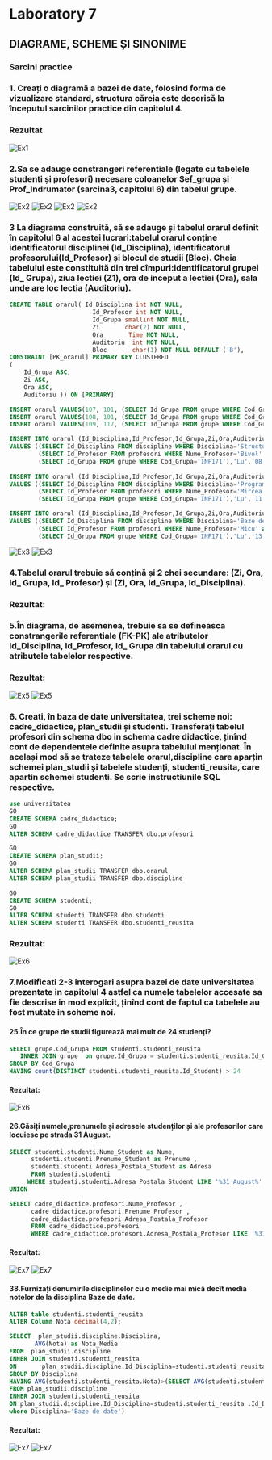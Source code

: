 # Laboratory 7
## DIAGRAME, SCHEME ȘI SINONIME 
### Sarcini practice
### 1. Creați o diagramă a bazei de date, folosind forma de vizualizare standard, structura căreia este descrisă la începutul sarcinilor practice din capitolul 4. 
### Rezultat
![Ex1](https://github.com/speianudana/DB/blob/master/Laboratory_7/Screenshots_Lab7/ex1.PNG)
### 2.Sa se adauge constrangeri referentiale (legate cu tabelele studenti și profesori) necesare coloanelor Sef_grupa și Prof_Indrumator (sarcina3, capitolul 6) din tabelul grupe. 
![Ex2](https://github.com/speianudana/DB/blob/master/Laboratory_7/Screenshots_Lab7/ex2(1).PNG)
![Ex2](https://github.com/speianudana/DB/blob/master/Laboratory_7/Screenshots_Lab7/ex2(2).PNG)
![Ex2](https://github.com/speianudana/DB/blob/master/Laboratory_7/Screenshots_Lab7/ex2(3).PNG)
![Ex2](https://github.com/speianudana/DB/blob/master/Laboratory_7/Screenshots_Lab7/ex2(4).PNG)

### 3 La diagrama construită, să se adauge și tabelul orarul definit în capitolul 6 al acestei lucrari:tabelul orarul conține identificatorul disciplinei (ld_Disciplina), identificatorul profesorului(Id_Profesor) și blocul de studii (Bloc). Cheia tabelului este constituită din trei cîmpuri:identificatorul grupei (Id_ Grupa), ziua lectiei (Z1), ora de inceput a lectiei (Ora), sala unde are loc lectia (Auditoriu). 
``` sql
CREATE TABLE orarul( Id_Disciplina int NOT NULL,
                       Id_Profesor int NOT NULL, 
					   Id_Grupa smallint NOT NULL,
					   Zi       char(2) NOT NULL,
					   Ora       Time NOT NULL,
					   Auditoriu  int NOT NULL,
					   Bloc       char(1) NOT NULL DEFAULT ('B'),
CONSTRAINT [PK_orarul] PRIMARY KEY CLUSTERED 
(
	Id_Grupa ASC,
	Zi ASC,
	Ora ASC,
	Auditoriu )) ON [PRIMARY]

INSERT orarul VALUES(107, 101, (SELECT Id_Grupa FROM grupe WHERE Cod_Grupa='CIB171'), 'Lu', '08:00', 202,DEFAULT)
INSERT orarul VALUES(108, 101, (SELECT Id_Grupa FROM grupe WHERE Cod_Grupa='CIB171'), 'Lu', '11:30', 501,DEFAULT)
INSERT orarul VALUES(109, 117, (SELECT Id_Grupa FROM grupe WHERE Cod_Grupa='CIB171'), 'Lu', '13:00', 501,DEFAULT)   

INSERT INTO orarul (Id_Disciplina,Id_Profesor,Id_Grupa,Zi,Ora,Auditoriu,Bloc) 
VALUES ((SELECT Id_Disciplina FROM discipline WHERE Disciplina='Structuri de date si algoritmi'),
        (SELECT Id_Profesor FROM profesori WHERE Nume_Profesor='Bivol' and Prenume_Profesor='Ion' ),
        (SELECT Id_Grupa FROM grupe WHERE Cod_Grupa='INF171'),'Lu','08:00',115,DEFAULT)
    
INSERT INTO orarul (Id_Disciplina,Id_Profesor,Id_Grupa,Zi,Ora,Auditoriu,Bloc) 
VALUES ((SELECT Id_Disciplina FROM discipline WHERE Disciplina='Programe aplicative'),
        (SELECT Id_Profesor FROM profesori WHERE Nume_Profesor='Mircea' and Prenume_Profesor='Sorin' ),
        (SELECT Id_Grupa FROM grupe WHERE Cod_Grupa='INF171'),'Lu','11:30',113,DEFAULT)

INSERT INTO orarul (Id_Disciplina,Id_Profesor,Id_Grupa,Zi,Ora,Auditoriu,Bloc) 
VALUES ((SELECT Id_Disciplina FROM discipline WHERE Disciplina='Baze de date'),
        (SELECT Id_Profesor FROM profesori WHERE Nume_Profesor='Micu' and Prenume_Profesor='Elena' ),
        (SELECT Id_Grupa FROM grupe WHERE Cod_Grupa='INF171'),'Lu','13:00',118,DEFAULT)
```
![Ex3](https://github.com/speianudana/DB/blob/master/Laboratory_7/Screenshots_Lab7/ex3(1).PNG)
![Ex3](https://github.com/speianudana/DB/blob/master/Laboratory_7/Screenshots_Lab7/ex3(2).PNG)

### 4.Tabelul orarul trebuie să conțină și 2 chei secundare: (Zi, Ora, Id_ Grupa, Id_ Profesor) și (Zi, Ora, ld_Grupa, ld_Disciplina). 
### Rezultat:

### 5.În diagrama, de asemenea, trebuie sa se defineasca constrangerile referentiale (FK-PK) ale atributelor ld_Disciplina, ld_Profesor, Id_ Grupa din tabelului orarul cu atributele tabelelor respective.
### Rezultat:
![Ex5](https://github.com/speianudana/DB/blob/master/Laboratory_7/Screenshots_Lab7/ex5(1).PNG)
![Ex5](https://github.com/speianudana/DB/blob/master/Laboratory_7/Screenshots_Lab7/ex5(2).PNG)
### 6. Creati, în baza de date universitatea, trei scheme noi: cadre_didactice, plan_studii și studenti. Transferați tabelul profesori din schema dbo in schema cadre didactice, ținînd cont de dependentele definite asupra tabelului menționat. În același mod să se trateze tabelele orarul,discipline care aparțin schemei plan_studii și tabelele studenți, studenti_reusita, care apartin schemei studenti. Se scrie instructiunile SQL respective. 
``` sql
use universitatea
GO
CREATE SCHEMA cadre_didactice;
GO
ALTER SCHEMA cadre_didactice TRANSFER dbo.profesori

GO
CREATE SCHEMA plan_studii;
GO
ALTER SCHEMA plan_studii TRANSFER dbo.orarul
ALTER SCHEMA plan_studii TRANSFER dbo.discipline

GO
CREATE SCHEMA studenti;
GO
ALTER SCHEMA studenti TRANSFER dbo.studenti
ALTER SCHEMA studenti TRANSFER dbo.studenti_reusita
 ```
 ### Rezultat:
 ![Ex6](https://github.com/speianudana/DB/blob/master/Laboratory_7/Screenshots_Lab7/ex6.PNG)
 ### 7.Modificati 2-3 interogari asupra bazei de date universitatea prezentate in capitolul 4 astfel ca numele tabelelor accesate sa fie descrise in mod explicit, ținînd cont de faptul ca tabelele au fost mutate in scheme noi.
 #### 25.În ce grupe de studii figurează mai mult de 24 studenți?
 ``` sql
SELECT grupe.Cod_Grupa FROM studenti.studenti_reusita
	INNER JOIN grupe  on grupe.Id_Grupa = studenti.studenti_reusita.Id_Grupa
GROUP BY Cod_Grupa
HAVING count(DISTINCT studenti.studenti_reusita.Id_Student) > 24
```
#### Rezultat:
 ![Ex6](https://github.com/speianudana/DB/blob/master/Laboratory_7/Screenshots_Lab7/ex7(5).PNG)

 #### 26.Găsiți numele,prenumele și adresele studenților și ale profesorilor care locuiesc pe strada 31 August.
 ``` sql
SELECT studenti.studenti.Nume_Student as Nume,
       studenti.studenti.Prenume_Student as Prenume ,
	   studenti.studenti.Adresa_Postala_Student as Adresa
       FROM studenti.studenti
      WHERE studenti.studenti.Adresa_Postala_Student LIKE '%31 August%'
UNION

SELECT cadre_didactice.profesori.Nume_Profesor ,
       cadre_didactice.profesori.Prenume_Profesor ,
	   cadre_didactice.profesori.Adresa_Postala_Profesor
	   FROM cadre_didactice.profesori
	   WHERE cadre_didactice.profesori.Adresa_Postala_Profesor LIKE '%31 August%'
```
#### Rezultat:
  ![Ex7](https://github.com/speianudana/DB/blob/master/Laboratory_7/Screenshots_Lab7/ex7(3).PNG)
  ![Ex7](https://github.com/speianudana/DB/blob/master/Laboratory_7/Screenshots_Lab7/ex7(4).PNG)

 #### 38.Furnizați denumirile disciplinelor cu o medie mai mică decît media notelor de la disciplina Baze de date.
 ``` sql
ALTER table studenti.studenti_reusita
ALTER Column Nota decimal(4,2);

SELECT  plan_studii.discipline.Disciplina,
        AVG(Nota) as Nota_Medie
FROM  plan_studii.discipline 
INNER JOIN studenti.studenti_reusita 
ON       plan_studii.discipline.Id_Disciplina=studenti.studenti_reusita.Id_Disciplina
GROUP BY Disciplina
HAVING AVG(studenti.studenti_reusita.Nota)>(SELECT AVG(studenti.studenti_reusita.Nota) AS Nota_Medie
FROM plan_studii.discipline 
INNER JOIN studenti.studenti_reusita 
ON plan_studii.discipline.Id_Disciplina=studenti.studenti_reusita .Id_Disciplina
where Disciplina='Baze de date')
 ```
 #### Rezultat:
  ![Ex7](https://github.com/speianudana/DB/blob/master/Laboratory_7/Screenshots_Lab7/ex7(1).PNG)
  ![Ex7](https://github.com/speianudana/DB/blob/master/Laboratory_7/Screenshots_Lab7/ex7(2).PNG)






